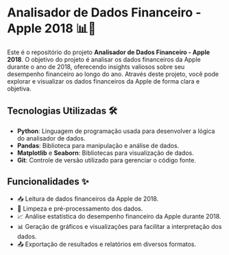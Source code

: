 # Analisador de Dados Financeiro - Apple 2018 📊🍏

Este é o repositório do projeto **Analisador de Dados Financeiro - Apple 2018**. O objetivo do projeto é analisar os dados financeiros da Apple durante o ano de 2018, oferecendo insights valiosos sobre seu desempenho financeiro ao longo do ano. Através deste projeto, você pode explorar e visualizar os dados financeiros da Apple de forma clara e objetiva.

## Tecnologias Utilizadas 🛠️

- **Python**: Linguagem de programação usada para desenvolver a lógica do analisador de dados.
- **Pandas**: Biblioteca para manipulação e análise de dados.
- **Matplotlib** e **Seaborn**: Bibliotecas para visualização de dados.
- **Git**: Controle de versão utilizado para gerenciar o código fonte.

## Funcionalidades ✨

- 📥 Leitura de dados financeiros da Apple de 2018.
- 🧹 Limpeza e pré-processamento dos dados.
- 📈 Análise estatística do desempenho financeiro da Apple durante 2018.
- 📊 Geração de gráficos e visualizações para facilitar a interpretação dos dados.
- 📤 Exportação de resultados e relatórios em diversos formatos.
